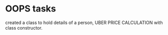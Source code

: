 # OOPS tasks
created a class to hold details of a person,
UBER PRICE CALCULATION with class constructor.
